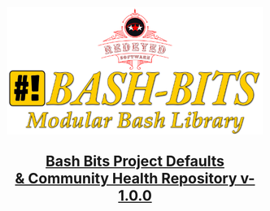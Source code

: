 <h1 align="center">

<img src="https://raw.githubusercontent.com/Ragdata/media/master/project/bash-bits/Social-800x400.png" alt="Bash Bits Modular Bash Library" />

[Bash Bits Project Defaults<br />& Community Health Repository v-1.0.0](https://github.com/bash-bits/.github/releases/tag/v-1.0.0)

</h1>
